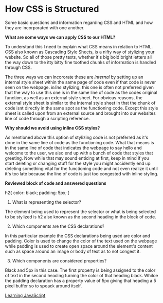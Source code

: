 # How CSS is Structured

Some basic questions and information regarding CSS and HTML and how they are incorporated with one another.

**What are some ways we can apply CSS to our HTML?**

To understand this I need to explain what CSS means in relation to HTML. CSS also known as Cascading Style Sheets, is a nifty way of stylizing your website. So all of those pretty texts, whether it's big bold bright letters all the way down to the itty bitty fine toothed chunks of information is handled through CSS. 

The three ways we can incororate these are *internal* by setting up an internal style sheet within the same page of code even if that code is never seen on the webpage. *inline* stylizing, this one is often not preferred given that the way to use this one is in the same line of code as the codes original function, as well as an external style sheet. For obvious reasons, the external style sheet is similar to the internal style sheet in that the chunk of code isnt directly in the same spot as the functioning code. Except this style sheet is called upon from an external source and brought into our websites line of code through a scripting reference.

**Why should we avoid using inline CSS styles?**

As mentioned above this option of stylizing code is not preferred as it's done in the same line of code as the functioning code. What that means is in the same line of code that indicates the webpage to say hello and welcome to the user, we also end up with a bunch of code that styles that greeting. Now while that may sound enticing at first, keep in mind if you start deleting or changing stuff for the style you might accidently end up deleting something vital for the functioning code and not even realize it until it's too late because the line of code is just too congested with inline styling. 


**Reviewed block of code and answered questions**

h2{
  color: black;
  padding: 5px;
}

1. What is representing the selector?

  The element being used to represent the selector or what is being selected to be stylized is h2 also known as the second heading in the block of code.

2. Which components are the CSS declarations?

In this particular example the CSS declarations being used are color and padding. Color is used to change the color of the text used on the webpage while padding is used to create open space around the element's content such as space around an image or body of text as to not congest it.

3. Which components are considered properties?

Black and 5px in this case. The first property is being assigned to the color of text in the second heading turning the color of that heading black. Whiloe the padding declaration has a property value of 5px giving that heading a 5 pixel buffer so to speack around itself.

[Learning JavaScript](reading-02.md)